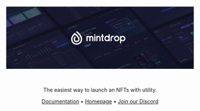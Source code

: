 ![MintDrop](/header-image.png)

<br />

  <p align="center">
    The easiest way to launch an NFTs with utility.
  </p>

<p align="center">
  <a href="https://mintdrop.com/docs">Documentation</a> •
  <a href="https://mintdrop.com">Homepage</a> •
  <a href="https://discord.com/invite/mintdrop">Join our Discord</a>
</p>
